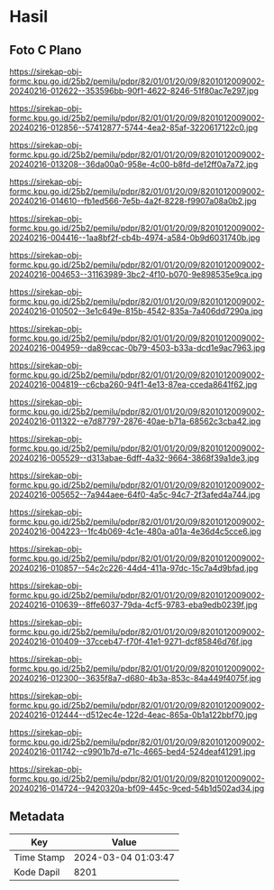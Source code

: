 # Hasil

## Foto C Plano

https://sirekap-obj-formc.kpu.go.id/25b2/pemilu/pdpr/82/01/01/20/09/8201012009002-20240216-012622--353596bb-90f1-4622-8246-51f80ac7e297.jpg

https://sirekap-obj-formc.kpu.go.id/25b2/pemilu/pdpr/82/01/01/20/09/8201012009002-20240216-012856--57412877-5744-4ea2-85af-3220617122c0.jpg

https://sirekap-obj-formc.kpu.go.id/25b2/pemilu/pdpr/82/01/01/20/09/8201012009002-20240216-013208--36da00a0-958e-4c00-b8fd-de12ff0a7a72.jpg

https://sirekap-obj-formc.kpu.go.id/25b2/pemilu/pdpr/82/01/01/20/09/8201012009002-20240216-014610--fb1ed566-7e5b-4a2f-8228-f9907a08a0b2.jpg

https://sirekap-obj-formc.kpu.go.id/25b2/pemilu/pdpr/82/01/01/20/09/8201012009002-20240216-004416--1aa8bf2f-cb4b-4974-a584-0b9d6031740b.jpg

https://sirekap-obj-formc.kpu.go.id/25b2/pemilu/pdpr/82/01/01/20/09/8201012009002-20240216-004653--31163989-3bc2-4f10-b070-9e898535e9ca.jpg

https://sirekap-obj-formc.kpu.go.id/25b2/pemilu/pdpr/82/01/01/20/09/8201012009002-20240216-010502--3e1c649e-815b-4542-835a-7a406dd7290a.jpg

https://sirekap-obj-formc.kpu.go.id/25b2/pemilu/pdpr/82/01/01/20/09/8201012009002-20240216-004959--da89ccac-0b79-4503-b33a-dcd1e9ac7963.jpg

https://sirekap-obj-formc.kpu.go.id/25b2/pemilu/pdpr/82/01/01/20/09/8201012009002-20240216-004819--c6cba260-94f1-4e13-87ea-cceda8641f62.jpg

https://sirekap-obj-formc.kpu.go.id/25b2/pemilu/pdpr/82/01/01/20/09/8201012009002-20240216-011322--e7d87797-2876-40ae-b71a-68562c3cba42.jpg

https://sirekap-obj-formc.kpu.go.id/25b2/pemilu/pdpr/82/01/01/20/09/8201012009002-20240216-005529--d313abae-6dff-4a32-9664-3868f39a1de3.jpg

https://sirekap-obj-formc.kpu.go.id/25b2/pemilu/pdpr/82/01/01/20/09/8201012009002-20240216-005652--7a944aee-64f0-4a5c-94c7-2f3afed4a744.jpg

https://sirekap-obj-formc.kpu.go.id/25b2/pemilu/pdpr/82/01/01/20/09/8201012009002-20240216-004223--1fc4b069-4c1e-480a-a01a-4e36d4c5cce6.jpg

https://sirekap-obj-formc.kpu.go.id/25b2/pemilu/pdpr/82/01/01/20/09/8201012009002-20240216-010857--54c2c226-44d4-411a-97dc-15c7a4d9bfad.jpg

https://sirekap-obj-formc.kpu.go.id/25b2/pemilu/pdpr/82/01/01/20/09/8201012009002-20240216-010639--8ffe6037-79da-4cf5-9783-eba9edb0239f.jpg

https://sirekap-obj-formc.kpu.go.id/25b2/pemilu/pdpr/82/01/01/20/09/8201012009002-20240216-010409--37cceb47-f70f-41e1-9271-dcf85846d76f.jpg

https://sirekap-obj-formc.kpu.go.id/25b2/pemilu/pdpr/82/01/01/20/09/8201012009002-20240216-012300--3635f8a7-d680-4b3a-853c-84a449f4075f.jpg

https://sirekap-obj-formc.kpu.go.id/25b2/pemilu/pdpr/82/01/01/20/09/8201012009002-20240216-012444--d512ec4e-122d-4eac-865a-0b1a122bbf70.jpg

https://sirekap-obj-formc.kpu.go.id/25b2/pemilu/pdpr/82/01/01/20/09/8201012009002-20240216-011742--c9901b7d-e71c-4665-bed4-524deaf41291.jpg

https://sirekap-obj-formc.kpu.go.id/25b2/pemilu/pdpr/82/01/01/20/09/8201012009002-20240216-014724--9420320a-bf09-445c-9ced-54b1d502ad34.jpg


## Metadata

| Key        | Value               |
| ---------- | ------------------- |
| Time Stamp | 2024-03-04 01:03:47 |
| Kode Dapil | 8201                |



